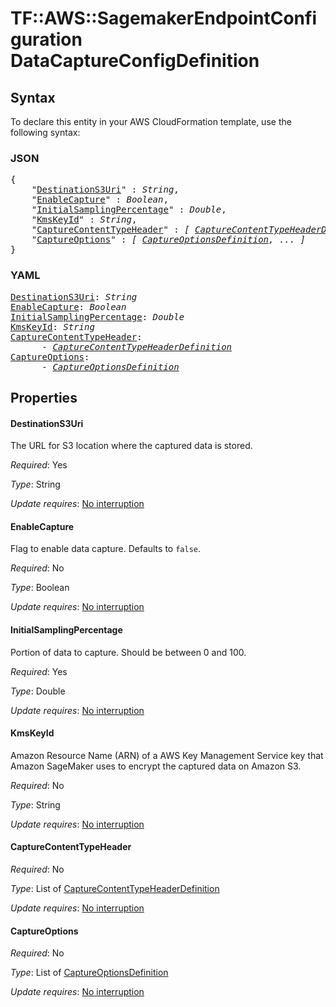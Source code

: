 # TF::AWS::SagemakerEndpointConfiguration DataCaptureConfigDefinition

## Syntax

To declare this entity in your AWS CloudFormation template, use the following syntax:

### JSON

<pre>
{
    "<a href="#destinations3uri" title="DestinationS3Uri">DestinationS3Uri</a>" : <i>String</i>,
    "<a href="#enablecapture" title="EnableCapture">EnableCapture</a>" : <i>Boolean</i>,
    "<a href="#initialsamplingpercentage" title="InitialSamplingPercentage">InitialSamplingPercentage</a>" : <i>Double</i>,
    "<a href="#kmskeyid" title="KmsKeyId">KmsKeyId</a>" : <i>String</i>,
    "<a href="#capturecontenttypeheader" title="CaptureContentTypeHeader">CaptureContentTypeHeader</a>" : <i>[ <a href="capturecontenttypeheaderdefinition.md">CaptureContentTypeHeaderDefinition</a>, ... ]</i>,
    "<a href="#captureoptions" title="CaptureOptions">CaptureOptions</a>" : <i>[ <a href="captureoptionsdefinition.md">CaptureOptionsDefinition</a>, ... ]</i>
}
</pre>

### YAML

<pre>
<a href="#destinations3uri" title="DestinationS3Uri">DestinationS3Uri</a>: <i>String</i>
<a href="#enablecapture" title="EnableCapture">EnableCapture</a>: <i>Boolean</i>
<a href="#initialsamplingpercentage" title="InitialSamplingPercentage">InitialSamplingPercentage</a>: <i>Double</i>
<a href="#kmskeyid" title="KmsKeyId">KmsKeyId</a>: <i>String</i>
<a href="#capturecontenttypeheader" title="CaptureContentTypeHeader">CaptureContentTypeHeader</a>: <i>
      - <a href="capturecontenttypeheaderdefinition.md">CaptureContentTypeHeaderDefinition</a></i>
<a href="#captureoptions" title="CaptureOptions">CaptureOptions</a>: <i>
      - <a href="captureoptionsdefinition.md">CaptureOptionsDefinition</a></i>
</pre>

## Properties

#### DestinationS3Uri

The URL for S3 location where the captured data is stored.

_Required_: Yes

_Type_: String

_Update requires_: [No interruption](https://docs.aws.amazon.com/AWSCloudFormation/latest/UserGuide/using-cfn-updating-stacks-update-behaviors.html#update-no-interrupt)

#### EnableCapture

Flag to enable data capture. Defaults to `false`.

_Required_: No

_Type_: Boolean

_Update requires_: [No interruption](https://docs.aws.amazon.com/AWSCloudFormation/latest/UserGuide/using-cfn-updating-stacks-update-behaviors.html#update-no-interrupt)

#### InitialSamplingPercentage

Portion of data to capture. Should be between 0 and 100.

_Required_: Yes

_Type_: Double

_Update requires_: [No interruption](https://docs.aws.amazon.com/AWSCloudFormation/latest/UserGuide/using-cfn-updating-stacks-update-behaviors.html#update-no-interrupt)

#### KmsKeyId

Amazon Resource Name (ARN) of a AWS Key Management Service key that Amazon SageMaker uses to encrypt the captured data on Amazon S3.

_Required_: No

_Type_: String

_Update requires_: [No interruption](https://docs.aws.amazon.com/AWSCloudFormation/latest/UserGuide/using-cfn-updating-stacks-update-behaviors.html#update-no-interrupt)

#### CaptureContentTypeHeader

_Required_: No

_Type_: List of <a href="capturecontenttypeheaderdefinition.md">CaptureContentTypeHeaderDefinition</a>

_Update requires_: [No interruption](https://docs.aws.amazon.com/AWSCloudFormation/latest/UserGuide/using-cfn-updating-stacks-update-behaviors.html#update-no-interrupt)

#### CaptureOptions

_Required_: No

_Type_: List of <a href="captureoptionsdefinition.md">CaptureOptionsDefinition</a>

_Update requires_: [No interruption](https://docs.aws.amazon.com/AWSCloudFormation/latest/UserGuide/using-cfn-updating-stacks-update-behaviors.html#update-no-interrupt)

